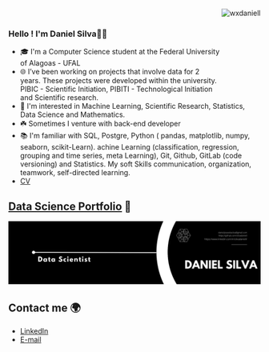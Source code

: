 </br>
<img align="right" height="180" alt="wxdaniell" src="https://user-images.githubusercontent.com/74038190/250967624-b3fef2db-e671-4610-bb84-1d65533dc5fb.gif">
</br>

### Hello ! I'm Daniel Silva🙋‍♂️
- 🎓 I'm a Computer Science student at the Federal University of Alagoas - UFAL
- 🌐 I’ve been working on projects that involve data for 2 years. These projects were developed within the university. PIBIC - Scientific Initiation, PIBITI - Technological Initiation and 
Scientific research.
- 🎲 I'm interested in Machine Learning, Scientific Research, Statistics, Data Science and Mathematics.
- ☘️ Sometimes I venture with back-end developer
- 📚 I'm familiar with SQL, Postgre, Python ( pandas, matplotlib, numpy, seaborn, scikit-Learn). achine Learning (classification, regression, grouping and time series, meta Learning), Git, Github, GitLab (code versioning) and Statistics. My soft Skills communication, organization, teamwork, self-directed learning.
- [CV](https://github.com/silvadaniell/Data-Science-Potifolio/blob/main/Files/resume_DanieljdaSilva.pdf)  

## [**Data Science Portfolio**](https://github.com/silvadaniell/Data-Science-Potifolio) :game_die:

<img src="https://github.com/silvadaniell/Data-Science-Potifolio/blob/main/Files/images/danielsilva.png">

## Contact me 🌍
* [LinkedIn](https://www.linkedin.com/in/silvadaniell/)  
* [E-mail](danieljoseedasilva@gmail.com)

